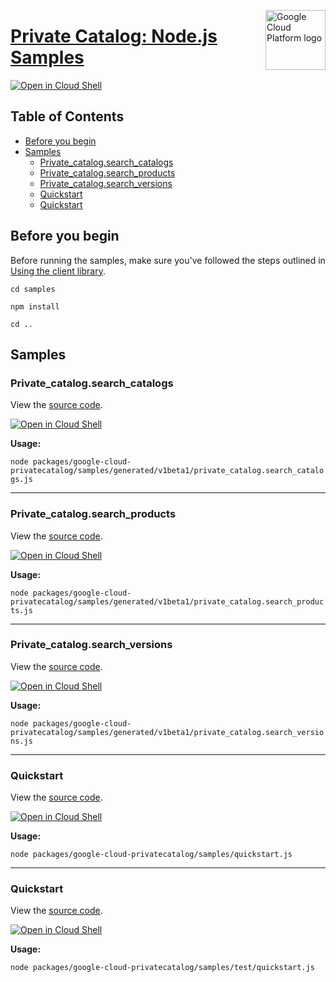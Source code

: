[//]: # "This README.md file is auto-generated, all changes to this file will be lost."
[//]: # "To regenerate it, use `python -m synthtool`."
<img src="https://avatars2.githubusercontent.com/u/2810941?v=3&s=96" alt="Google Cloud Platform logo" title="Google Cloud Platform" align="right" height="96" width="96"/>

# [Private Catalog: Node.js Samples](https://github.com/googleapis/google-cloud-node)

[![Open in Cloud Shell][shell_img]][shell_link]



## Table of Contents

* [Before you begin](#before-you-begin)
* [Samples](#samples)
  * [Private_catalog.search_catalogs](#private_catalog.search_catalogs)
  * [Private_catalog.search_products](#private_catalog.search_products)
  * [Private_catalog.search_versions](#private_catalog.search_versions)
  * [Quickstart](#quickstart)
  * [Quickstart](#quickstart)

## Before you begin

Before running the samples, make sure you've followed the steps outlined in
[Using the client library](https://github.com/googleapis/google-cloud-node#using-the-client-library).

`cd samples`

`npm install`

`cd ..`

## Samples



### Private_catalog.search_catalogs

View the [source code](https://github.com/googleapis/google-cloud-node/blob/master/packages/google-cloud-privatecatalog/samples/generated/v1beta1/private_catalog.search_catalogs.js).

[![Open in Cloud Shell][shell_img]](https://console.cloud.google.com/cloudshell/open?git_repo=https://github.com/googleapis/google-cloud-node&page=editor&open_in_editor=packages/google-cloud-privatecatalog/samples/generated/v1beta1/private_catalog.search_catalogs.js,samples/README.md)

__Usage:__


`node packages/google-cloud-privatecatalog/samples/generated/v1beta1/private_catalog.search_catalogs.js`


-----




### Private_catalog.search_products

View the [source code](https://github.com/googleapis/google-cloud-node/blob/master/packages/google-cloud-privatecatalog/samples/generated/v1beta1/private_catalog.search_products.js).

[![Open in Cloud Shell][shell_img]](https://console.cloud.google.com/cloudshell/open?git_repo=https://github.com/googleapis/google-cloud-node&page=editor&open_in_editor=packages/google-cloud-privatecatalog/samples/generated/v1beta1/private_catalog.search_products.js,samples/README.md)

__Usage:__


`node packages/google-cloud-privatecatalog/samples/generated/v1beta1/private_catalog.search_products.js`


-----




### Private_catalog.search_versions

View the [source code](https://github.com/googleapis/google-cloud-node/blob/master/packages/google-cloud-privatecatalog/samples/generated/v1beta1/private_catalog.search_versions.js).

[![Open in Cloud Shell][shell_img]](https://console.cloud.google.com/cloudshell/open?git_repo=https://github.com/googleapis/google-cloud-node&page=editor&open_in_editor=packages/google-cloud-privatecatalog/samples/generated/v1beta1/private_catalog.search_versions.js,samples/README.md)

__Usage:__


`node packages/google-cloud-privatecatalog/samples/generated/v1beta1/private_catalog.search_versions.js`


-----




### Quickstart

View the [source code](https://github.com/googleapis/google-cloud-node/blob/master/packages/google-cloud-privatecatalog/samples/quickstart.js).

[![Open in Cloud Shell][shell_img]](https://console.cloud.google.com/cloudshell/open?git_repo=https://github.com/googleapis/google-cloud-node&page=editor&open_in_editor=packages/google-cloud-privatecatalog/samples/quickstart.js,samples/README.md)

__Usage:__


`node packages/google-cloud-privatecatalog/samples/quickstart.js`


-----




### Quickstart

View the [source code](https://github.com/googleapis/google-cloud-node/blob/master/packages/google-cloud-privatecatalog/samples/test/quickstart.js).

[![Open in Cloud Shell][shell_img]](https://console.cloud.google.com/cloudshell/open?git_repo=https://github.com/googleapis/google-cloud-node&page=editor&open_in_editor=packages/google-cloud-privatecatalog/samples/test/quickstart.js,samples/README.md)

__Usage:__


`node packages/google-cloud-privatecatalog/samples/test/quickstart.js`






[shell_img]: https://gstatic.com/cloudssh/images/open-btn.png
[shell_link]: https://console.cloud.google.com/cloudshell/open?git_repo=https://github.com/googleapis/google-cloud-node&page=editor&open_in_editor=samples/README.md
[product-docs]: https://cloud.google.com/private-catalog/
